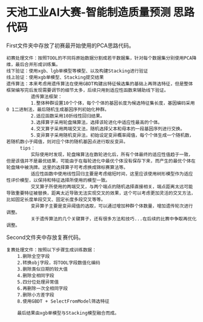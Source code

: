 # 天池工业AI大赛-智能制造质量预测  思路代码

First文件夹中存放了初赛最开始使用的PCA思路代码。

    初赛处理文件：按照TOOL的不同将原始数据分割成若干数据集，针对每个数据集分别使用PCA降维，最后合并形成训练集。
    线下验证：使用xgb、lgb单模型等模型、以及构建Stacking进行验证
    线上验证：使用xgb单模型、Stacking提交结果
    遗传算法：本来考虑用遗传算法在使用GBDT构建出特征候选集的基础上再筛选特征，但是整体框架编写完后发现需要调节的细节太多，后续只用到适应性函数来辅助线下验证。
             遗传算法框架：
             1.整体种群设置10个个体，每个个体的基因长度为候选特征集长度，基因编码采用0 1二进制法，最后随机生成基因序列初始化种群。
             2.适应函数采用10折线性回归结果。
             3.选择算子采用轮盘赌算法，选择该轮进化中适应性最高的个体。
             4.交叉算子采用两端交叉法，随机选择父本和母本的一段基因序列进行交换。
             5.变异算子采用随机变异法，初始设定变异概率阈值，每个个体生成一个随机数，若随机数小于阈值，则对应个体的随机基因点进行取反变异。
         tips：
             实际使用时发现，轮盘赌算法在数轮进化后，所有个体最终的适应性值趋于一致，但是该值并不是最优结果，可能由于在每轮进化中最优个体没有保存下来，而产生的最优个体在轮盘赌中被洗牌。这里的选择算子可考虑换成锦标赛算法等。
             适应性函数中使用线性回归主要是考虑缩短时间，这里应该使用树形模型作为适应性评价模型，以保持和特征选择所使用的模型一致。
             交叉算子所使用的两端交叉，与两个端点的随机选择直接相关，端点距离太远可能导致重要特征被替换，距离太近导致无法实现交叉的效果，这个可以考虑更加灵活的交叉方法，比如固定长度单段交叉、固定长度多段交叉等等。
             变异算子主要是变异阈值的选取，可以通过增加种群个体数量，增加遗传轮次进行调整。
             关于遗传算法的几个关键算子，还有很多方法和技巧...在后续的比赛中争取再优化调整。

Second文件夹中存放复赛代码。

    复赛处理文件：按照以下步骤生成训练数据：
        1.删除全空字段
        2.转换obj字段，将TOOL字段数值化编码
        3.删除类似日期的较大值
        4.删除全相同字段
        5.四分位处理异常值
        6.再删除一次全相同字段
        7.删除小方差字段
        8.使用GBDT + SelectFromModel筛选特征
        
        最后结果由xgb单模型与Stacking模型融合而成。
